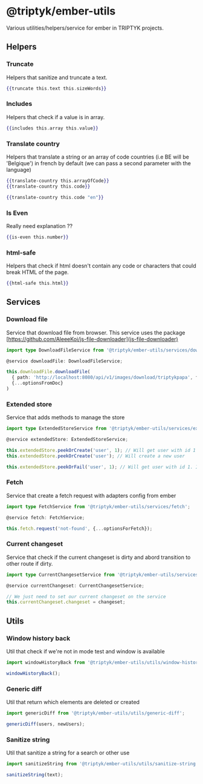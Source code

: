# @triptyk/ember-utils

Various utilities/helpers/service for ember in TRIPTYK projects.

## Helpers

### Truncate
Helpers that sanitize and truncate a text.

```hbs
{{truncate this.text this.sizeWords}}
```

### Includes
Helpers that check if a value is in array.

```hbs
{{includes this.array this.value}}
```

### Translate country
Helpers that translate a string or an array of code countries (i.e BE will be 'Belgique') in french by default (we can pass a second parameter with the language)

```hbs
{{translate-country this.arrayOfCode}}
{{translate-country this.code}}

{{translate-country this.code "en"}}
```

### Is Even
Really need explanation ??

```hbs
{{is-even this.number}}
```

### html-safe
Helpers that check if html doesn't contain any code or characters that could break HTML of the page.

```hbs
{{html-safe this.html}}
```


## Services

### Download file
Service that download file from browser. This service uses the package [https://github.com/AleeeKoi/js-file-downloader](js-file-downloader)

```ts
import type DownloadFileService from '@triptyk/ember-utils/services/download-file';

@service downloadFile: DownloadFileService;

this.downloadFile.downloadFile(
  { path: 'http://localhost:8080/api/v1/images/download/triptykpapa', filename: 'TriptykRangers.png' },
  {...optionsFromDoc}
)
```

### Extended store
Service that adds methods to manage the store

```ts
import type ExtendedStoreService from '@triptyk/ember-utils/services/extended-store';

@service extendedStore: ExtendedStoreService;

this.extendedStore.peekOrCreate('user', 1); // Will get user with id 1
this.extendedStore.peekOrCreate('user'); // Will create a new user

this.extendedStore.peekOrFail('user', 1); // Will get user with id 1. If user not exist, so return a new Error
```

### Fetch
Service that create a fetch request with adapters config from ember

```ts
import type FetchService from '@triptyk/ember-utils/services/fetch';

@service fetch: FetchService;

this.fetch.request('not-found', {...optionsForFetch});
```

### Current changeset
Service that check if the current changeset is dirty and abord transition to other route if dirty.

```ts
import type CurrentChangesetService from '@triptyk/ember-utils/services/current-changeset';

@service currentChangeset: CurrentChangesetService;

// We just need to set our current changeset on the service
this.currentChangeset.changeset = changeset;
```

## Utils

### Window history back
Util that check if we're not in mode test and window is available

```ts
import windowHistoryBack from '@triptyk/ember-utils/utils/window-history-back';

windowHistoryBack();
```

### Generic diff
Util that return which elements are deleted or created

```ts
import genericDiff from '@triptyk/ember-utils/utils/generic-diff';

genericDiff(users, newUsers);
```

### Sanitize string
Util that sanitize a string for a search or other use

```ts
import sanitizeString from '@triptyk/ember-utils/utils/sanitize-string';

sanitizeString(text);
```
